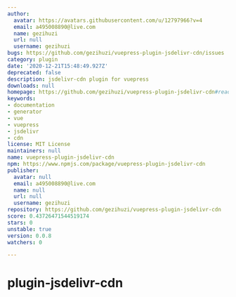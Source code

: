 ```yaml
---
author:
  avatar: https://avatars.githubusercontent.com/u/12797966?v=4
  email: a495008890@live.com
  name: gezihuzi
  url: null
  username: gezihuzi
bugs: https://github.com/gezihuzi/vuepress-plugin-jsdelivr-cdn/issues
category: plugin
date: '2020-12-21T15:48:49.927Z'
deprecated: false
description: jsdelivr-cdn plugin for vuepress
downloads: null
homepage: https://github.com/gezihuzi/vuepress-plugin-jsdelivr-cdn#readme
keywords:
- documentation
- generator
- vue
- vuepress
- jsdelivr
- cdn
license: MIT License
maintainers: null
name: vuepress-plugin-jsdelivr-cdn
npm: https://www.npmjs.com/package/vuepress-plugin-jsdelivr-cdn
publisher:
  avatar: null
  email: a495008890@live.com
  name: null
  url: null
  username: gezihuzi
repository: https://github.com/gezihuzi/vuepress-plugin-jsdelivr-cdn
score: 0.43726471544519174
stars: 0
unstable: true
version: 0.0.8
watchers: 0

---
```


# plugin-jsdelivr-cdn